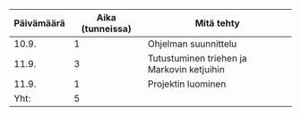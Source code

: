 Päivämäärä | Aika (tunneissa) | Mitä tehty
-----------|------------------|-----------
10.9. | 1 | Ohjelman suunnittelu
11.9. | 3 | Tutustuminen triehen ja Markovin ketjuihin 
11.9. | 1 | Projektin luominen
Yht: | 5 |
